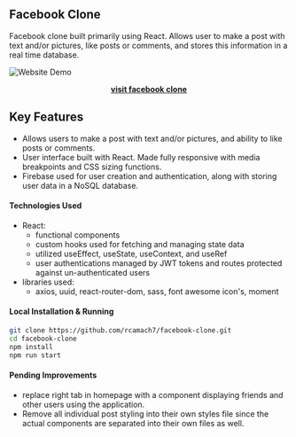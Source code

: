 ## Facebook Clone

Facebook clone built primarily using React. Allows user to make a post with text and/or pictures, like posts or comments, and stores this information in a real time database.

![Website Demo](https://res.cloudinary.com/de2ymful4/image/upload/v1651355683/facebook/assets/facebookDemo_blvyh7.gif)

<div align="center">

[**visit facebook clone**](https://rcamach7.github.io/facebook-clone/)

</div>

## Key Features

- Allows users to make a post with text and/or pictures, and ability to like posts or comments.
- User interface built with React. Made fully responsive with media breakpoints and CSS sizing functions.
- Firebase used for user creation and authentication, along with storing user data in a NoSQL database.

#### Technologies Used

- React:
  - functional components
  - custom hooks used for fetching and managing state data
  - utilized useEffect, useState, useContext, and useRef
  - user authentications managed by JWT tokens and routes protected against un-authenticated users
- libraries used:
  - axios, uuid, react-router-dom, sass, font awesome icon's, moment

#### Local Installation & Running

```bash
git clone https://github.com/rcamach7/facebook-clone.git
cd facebook-clone
npm install
npm run start
```

#### Pending Improvements

- replace right tab in homepage with a component displaying friends and other users using the application.
- Remove all individual post styling into their own styles file since the actual components are separated into their own files as well.
